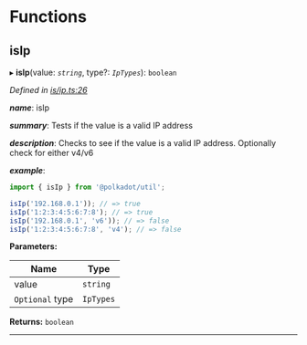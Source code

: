 

# Functions

<a id="isip"></a>

##  isIp

▸ **isIp**(value: *`string`*, type?: *`IpTypes`*): `boolean`

*Defined in [is/ip.ts:26](https://github.com/polkadot-js/common/blob/962e18c/packages/util/src/is/ip.ts#L26)*

*__name__*: isIp

*__summary__*: Tests if the value is a valid IP address

*__description__*: Checks to see if the value is a valid IP address. Optionally check for either v4/v6

*__example__*:   

```javascript
import { isIp } from '@polkadot/util';

isIp('192.168.0.1')); // => true
isIp('1:2:3:4:5:6:7:8'); // => true
isIp('192.168.0.1', 'v6')); // => false
isIp('1:2:3:4:5:6:7:8', 'v4'); // => false
```

**Parameters:**

| Name | Type |
| ------ | ------ |
| value | `string` |
| `Optional` type | `IpTypes` |

**Returns:** `boolean`

___

